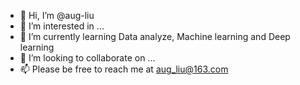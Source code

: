 - 👋 Hi, I’m @aug-liu
- 👀 I’m interested in ...
- 🌱 I’m currently learning Data analyze, Machine learning and Deep learning
- 💞️ I’m looking to collaborate on ...
- 📫 Please be free to reach me at aug_liu@163.com

<!---
aug-liu/aug-liu is a ✨ special ✨ repository because its `README.md` (this file) appears on your GitHub profile.
You can click the Preview link to take a look at your changes.
--->
